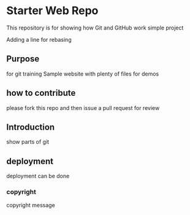 # Starter Web Repo

This repository is for showing how Git and GitHub work
simple project

Adding a line for rebasing 
## Purpose
for git training 
Sample website with plenty of files for demos

## how to contribute
please fork this repo and then issue a pull request for review

## Introduction
show parts of git
## deployment
deployment can be done 
### copyright
copyright message